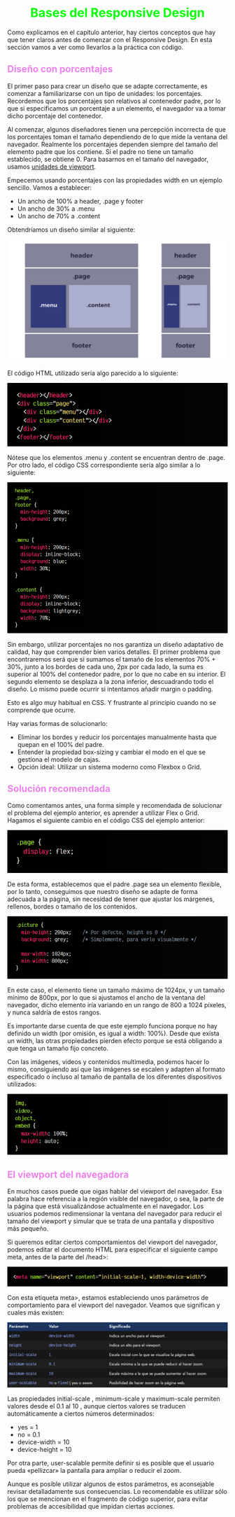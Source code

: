 # <span style="color:lime"><center>Bases del Responsive Design</center></span>

Como explicamos en el capítulo anterior, hay ciertos conceptos que hay que tener claros antes de comenzar con el Responsive Design. En esta sección vamos a ver como llevarlos a la práctica con código.

## <span style="color:violet">Diseño con porcentajes</span>
El primer paso para crear un diseño que se adapte correctamente, es comenzar a familiarizarse con un tipo de unidades: los porcentajes. Recordemos que los porcentajes son relativos al contenedor padre, por lo que si especificamos un porcentaje a un elemento, el navegador va a tomar dicho porcentaje del contenedor.

Al comenzar, algunos diseñadores tienen una percepción incorrecta de que los porcentajes toman el tamaño dependiendo de lo que mide la ventana del navegador. Realmente los porcentajes dependen siempre del tamaño del elemento padre que los contiene. Si el padre no tiene un tamaño establecido, se obtiene 0. Para basarnos en el tamaño del navegador, usamos [unidades de viewport](https://lenguajecss.com/css/unidades-css/relativas-viewport/).

Empecemos usando porcentajes con las propiedades width en un ejemplo sencillo. Vamos a establecer:

   - Un ancho de 100% a header, .page y footer
   - Un ancho de 30% a .menu
   - Un ancho de 70% a .content

Obtendríamos un diseño similar al siguiente:

![alt text](./imagenes-bases-de-responsive-design/rwd-porcentajes.png)

El código HTML utilizado sería algo parecido a lo siguiente:

![alt text](./imagenes-bases-de-responsive-design/image.png)

Nótese que los elementos .menu y .content se encuentran dentro de .page. Por otro lado, el código CSS correspondiente sería algo similar a lo siguiente:

![alt text](./imagenes-bases-de-responsive-design/image-1.png)

Sin embargo, utilizar porcentajes no nos garantiza un diseño adaptativo de calidad, hay que comprender bien varios detalles. El primer problema que encontraremos será que si sumamos el tamaño de los elementos 70% + 30%, junto a los bordes de cada uno, 2px por cada lado, la suma es superior al 100% del contenedor padre, por lo que no cabe en su interior. El segundo elemento se desplaza a la zona inferior, descuadrando todo el diseño. Lo mismo puede ocurrir si intentamos añadir margin o padding.

Esto es algo muy habitual en CSS. Y frustrante al principio cuando no se comprende que ocurre.

Hay varias formas de solucionarlo:

   - Eliminar los bordes y reducir los porcentajes manualmente hasta que quepan en el 100% del padre.
   - Entender la propiedad box-sizing y cambiar el modo en el que se gestiona el modelo de cajas.
   - Opción ideal: Utilizar un sistema moderno como Flexbox o Grid.

## <span style="color:violet">Solución recomendada</span>
Como comentamos antes, una forma simple y recomendada de solucionar el problema del ejemplo anterior, es aprender a utilizar Flex o Grid. Hagamos el siguiente cambio en el código CSS del ejemplo anterior:

![alt text](./imagenes-bases-de-responsive-design/image-2.png)

De esta forma, establecemos que el padre .page sea un elemento flexible, por lo tanto, conseguimos que nuestro diseño se adapte de forma adecuada a la página, sin necesidad de tener que ajustar los márgenes, rellenos, bordes o tamaño de los contenidos.

![alt text](./imagenes-bases-de-responsive-design/image-3.png)

En este caso, el elemento tiene un tamaño máximo de 1024px, y un tamaño mínimo de 800px, por lo que si ajustamos el ancho de la ventana del navegador, dicho elemento iría variando en un rango de 800 a 1024 píxeles, y nunca saldría de estos rangos.

Es importante darse cuenta de que este ejemplo funciona porque no hay definido un width (por omisión, es igual a width: 100%). Desde que exista un width, las otras propiedades pierden efecto porque se está obligando a que tenga un tamaño fijo concreto.

Con las imágenes, videos y contenidos multimedia, podemos hacer lo mismo, consiguiendo así que las imágenes se escalen y adapten al formato especificado o incluso al tamaño de pantalla de los diferentes dispositivos utilizados:

![alt text](./imagenes-bases-de-responsive-design/image-4.png)

## <span style="color:violet">El viewport del navegadora</span>
En muchos casos puede que oigas hablar del viewport del navegador. Esa palabra hace referencia a la región visible del navegador, o sea, la parte de la página que está visualizándose actualmente en el navegador. Los usuarios podemos redimensionar la ventana del navegador para reducir el tamaño del viewport y simular que se trata de una pantalla y dispositivo más pequeño.

Si queremos editar ciertos comportamientos del viewport del navegador, podemos editar el documento HTML para especificar el siguiente campo meta, antes de la parte del /head>:

![alt text](./imagenes-bases-de-responsive-design/image-5.png)

Con esta etiqueta meta>, estamos estableciendo unos parámetros de comportamiento para el viewport del navegador. Veamos que significan y cuales más existen:

![alt text](./imagenes-bases-de-responsive-design/image-6.png)

Las propiedades initial-scale , minimum-scale y maximum-scale permiten valores desde el 0.1 al 10 , aunque ciertos valores se traducen automáticamente a ciertos números determinados:

   - yes = 1
   - no = 0.1
   - device-width = 10
   - device-height = 10

Por otra parte, user-scalable permite definir si es posible que el usuario pueda «pellizcar» la pantalla para ampliar o reducir el zoom.

Aunque es posible utilizar algunos de estos parámetros, es aconsejable revisar detalladamente sus consecuencias. Lo recomendable es utilizar sólo los que se mencionan en el fragmento de código superior, para evitar problemas de accesibilidad que impidan ciertas acciones.